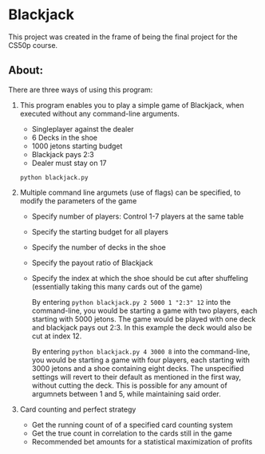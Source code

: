 # Blackjack

This project was created in the frame of being the final project for the CS50p course.

## About:
There are three ways of using this program:
1. This program enables you to play a simple game of Blackjack, when executed without any command-line arguments.
    - Singleplayer against the dealer
    - 6 Decks in the shoe
    - 1000 jetons starting budget
    - Blackjack pays 2:3
    - Dealer must stay on 17

    `python blackjack.py`

2. Multiple command line argumets (use of flags) can be specified, to modify the parameters of the game
    - Specify number of players: Control 1-7 players at the same table
    - Specify the starting budget for all players
    - Specify the number of decks in the shoe
    - Specify the payout ratio of Blackjack
    - Specify the index at which the shoe should be cut after shuffeling (essentially taking this many cards out of the game)

        By entering `python blackjack.py 2 5000 1 "2:3" 12` into the command-line, you would be starting a game with two players, each starting with 5000 jetons. The game would be played with one deck and blackjack pays out 2:3. In this example the deck would also be cut at index 12.

        By entering `python blackjack.py 4 3000 8` into the command-line, you would be starting a game with four players, each starting with 3000 jetons and a shoe containing eight decks. The unspecified settings will revert to their default as mentioned in the first way, without cutting the deck. This is possible for any amount of argumnets between 1 and 5, while maintaining said order.

3. Card counting and perfect strategy
    -  Get the running count of of a specified card counting system
    -  Get the true count in correlation to the cards still in the game
      -  Recommended bet amounts for a statistical maximization of profits

